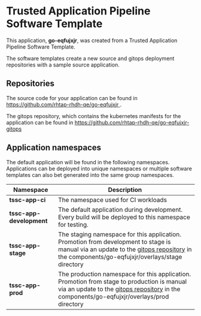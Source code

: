 # Trusted Application Pipeline Software Template

This application, **go-eqfujxjr**, was created from a Trusted Application Pipeline Software Template.

The software templates create a new source and gitops deployment repositories with a sample source application. 

## Repositories

The source code for your application can be found in [https://github.com/rhtap-rhdh-qe/go-eqfujxjr ](https://github.com/rhtap-rhdh-qe/go-eqfujxjr ).
 
The gitops repository, which contains the kubernetes manifests for the application can be found in 
[https://github.com/rhtap-rhdh-qe/go-eqfujxjr-gitops ](https://github.com/rhtap-rhdh-qe/go-eqfujxjr-gitops ) 

## Application namespaces 

The default application will be found in the following namespaces. Applications can be deployed into unique namespaces or multiple software templates can also bet generated into the same group namespaces.  

|  Namespace   |  Description   |  
| -------- | -------- |
| **tssc-app-ci** | The namespace used for CI workloads |
| **tssc-app-development** | The default application during development. Every build will be deployed to this namespace for testing. |
| **tssc-app-stage** | The staging namespace for this application. Promotion from development to stage is manual via an update to the [gitops repository](https://github.com/rhtap-rhdh-qe/go-eqfujxjr-gitops ) in the components/go-eqfujxjr/overlays/stage directory |
| **tssc-app-prod** | The production namespace for this application. Promotion from stage to production is manual via an update to the [gitops repository](https://github.com/rhtap-rhdh-qe/go-eqfujxjr-gitops ) in the components/go-eqfujxjr/overlays/prod directory |